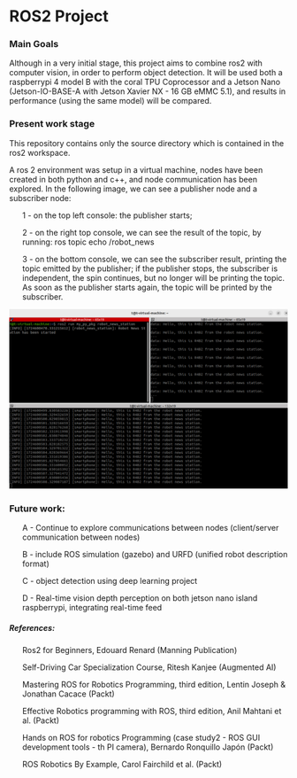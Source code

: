 <h1>ROS2 Project </h1>

<h3>Main Goals</h3>

<p>Although in a very initial stage, this project aims to combine ros2 with computer vision, in order to perform object detection. It will be used both a raspberrypi 4 model B with the coral TPU Coprocessor and a Jetson Nano (Jetson-IO-BASE-A with Jetson Xavier NX - 16 GB eMMC 5.1), and results in performance (using the same model) will be compared.</p>

<h3>Present work stage</h3>

<p>This repository contains only the source directory which is contained in the ros2 workspace. </p>
<p>A ros 2 environment was setup in a virtual machine, nodes have been created in both python and c++, and node communication has been explored. In the following image, we can see a publisher node and a subscriber node:
</p>
<ul>1 - on the top left console: the publisher starts; </ul>
<ul> 2 - on the right top console, we can see the result of the topic, by running: ros topic echo /robot_news</ul>
<ul>3 - on the bottom console, we can see the subscriber result, printing the topic emitted by the publisher; if the publisher stops, the subscriber is independent, the spin continues, but no longer will be printing the topic. As soon as the publisher starts again, the topic will be printed by the subscriber. </ul>

<img src="https://github.com/a-teresa/ros2_starter/blob/main/node_communication_example.png"></img>

<h3>Future work:</h3>
<ul>A - Continue to explore communications between nodes (client/server communication between nodes)</ul>
<ul> B - include ROS simulation (gazebo) and URFD (unified robot description format)</ul>
<ul> C - object detection using deep learning project</ul>
<ul>D - Real-time vision depth perception on both jetson nano island raspberrypi, integrating real-time feed</ul>


<h5>References:</h5>

<ul>Ros2 for Beginners, Edouard Renard (Manning Publication)</ul>
<ul>Self-Driving Car Specialization Course, Ritesh Kanjee (Augmented AI) </ul>
<ul>Mastering ROS for Robotics Programming, third edition, Lentin Joseph & Jonathan Cacace (Packt)</ul>
<ul>Effective Robotics programming with ROS, third edition, Anil Mahtani et al. (Packt) </ul>
<ul>Hands on ROS for robotics Programming (case study2 - ROS GUI development tools - th PI camera), Bernardo Ronquillo Japón (Packt)</ul>
<ul>ROS Robotics By Example, Carol Fairchild et al. (Packt)</ul>

